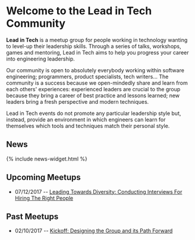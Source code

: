 # Welcome to the Lead in Tech Community

**Lead in Tech** is a meetup group for people working in
technology wanting to level-up their leadership skills. Through a
series of talks, workshops, games and mentoring, Lead in Tech
aims to help you progress your career into engineering leadership.

Our community is open to absolutely everybody working within software
engineering; programmers, product specialists, tech writers... The
community is a success because we open-mindedly share and learn from
each others' experiences: experienced leaders are crucial to the group
because they bring a career of best practice and lessons learned; new
leaders bring a fresh perspective and modern techniques.

Lead in Tech events do not promote any particular leadership
style but, instead, provide an environment in which engineers can
learn for themselves which tools and techniques match their personal
style.

## News

{% include news-widget.html %}

## Upcoming Meetups

- 07/12/2017 -- [Leading Towards Diversity: Conducting Interviews For Hiring The Right People](https://www.meetup.com/lead-in-tech/events/244760705/)

## Past Meetups

- 02/10/2017 -- [Kickoff: Designing the Group and its Path Forward](https://www.meetup.com/Anonymous-Function/events/243247860/)

